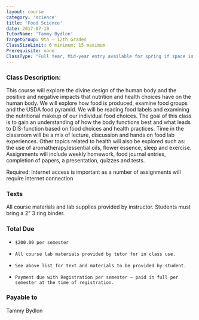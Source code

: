 ```yaml
---
layout: course
category: 'science'
title: 'Food Science'
date: 2017-07-10
TutorName: 'Tammy Bydlon'
TargetGroup: 9th – 12th Grades
ClassSizeLimit: 6 minimum; 15 maximum
Prerequisite: none
ClassType: "Full Year, Mid-year entry available for spring if space is available"
---
```


### Class Description:
This course will explore the divine design of the human body and the positive and negative impacts that nutrition and health choices have on the human body.  We will explore how food is produced, examine food groups and the USDA food pyramid.  We will be reading food labels and examining the nutritional makeup of our individual food choices. The goal of this class is to gain an understanding of how the body functions best and what leads to DIS-function based on food choices and health practices. Time in the classroom will be a mix of lecture, discussion and hands on food lab experiences. Other topics related to health will also be explored such as: the use of aromatherapy/essential oils, flower essence, sleep and exercise. Assignments will include weekly homework, food journal entries, completion of papers, a  presentation, quizzes and tests.

Required: Internet access is important as a number of assignments will require internet connection

### Texts

All course materials and lab supplies provided by instructor. Students must bring a 2” 3 ring binder.

### Total Due

*     $200.00 per semester
*     All course lab materials provided by tutor for in class use.
*     See above list for text and materials to be provided by student.
*     Payment due with Registration per semester – paid in full per semester at the time of registration.


### Payable to
Tammy Bydlon